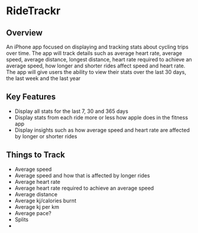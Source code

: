 # RideTrackr

## Overview
An iPhone app focused on displaying and tracking stats about cycling trips over time. The app will track details such as average heart rate, average speed, average distance, longest distance, heart rate required to achieve an average speed, how longer and shorter rides affect speed and heart rate. The app will give users the ability to view their stats over the last 30 days, the last week and the last year 

## Key Features
- Display all stats for the last 7, 30 and 365 days
- Display stats from each ride more or less how apple does in the fitness app
- Display insights such as how average speed and heart rate are affected by longer or shorter rides

## Things to Track
- Average speed
- Average speed and how that is affected by longer rides
- Average heart rate
- Average heart rate required to achieve an average speed
- Average distance
- Average kj/calories burnt
- Average kj per km
- Average pace?
- Splits
- 
